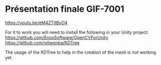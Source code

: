 # Présentation finale GIF-7001
https://youtu.be/eM4ZTltBxO4

For it to work you will need to install the following in your Unity project:<br>
https://github.com/EnoxSoftware/OpenCVForUnity<br>
https://github.com/viliwonka/KDTree

The usage of the KDTree to help in the creation of the mesh is not working yet.
